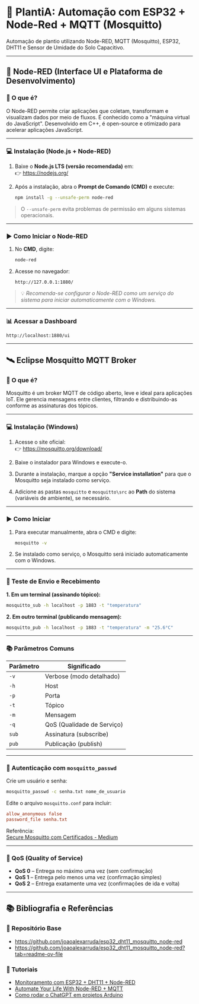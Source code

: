 
# 🌱 PlantiA: Automação com ESP32 + Node-Red + MQTT (Mosquitto)

Automação de plantio utilizando Node-RED, MQTT (Mosquitto), ESP32, DHT11 e Sensor de Umidade do Solo Capacitivo.

---

## 🧠 Node-RED (Interface UI e Plataforma de Desenvolvimento)

### 🔎 O que é?

O Node-RED permite criar aplicações que coletam, transformam e visualizam dados por meio de fluxos. É conhecido como a "máquina virtual do JavaScript". Desenvolvido em C++, é open-source e otimizado para acelerar aplicações JavaScript.

---

### 💻 Instalação (Node.js + Node-RED)

1. Baixe o **Node.js LTS (versão recomendada)** em:  
   👉 https://nodejs.org/

2. Após a instalação, abra o **Prompt de Comando (CMD)** e execute:

   ```bash
   npm install -g --unsafe-perm node-red
   ```

> O `--unsafe-perm` evita problemas de permissão em alguns sistemas operacionais.

---

### ▶️ Como Iniciar o Node-RED

1. No **CMD**, digite:

   ```bash
   node-red
   ```

2. Acesse no navegador:

   ```
   http://127.0.0.1:1880/
   ```

> 💡 *Recomenda-se configurar o Node-RED como um serviço do sistema para iniciar automaticamente com o Windows.*

---

### 📊 Acessar a Dashboard

```
http://localhost:1880/ui
```

---

## 🛰️ Eclipse Mosquitto MQTT Broker

### 🔎 O que é?

Mosquitto é um broker MQTT de código aberto, leve e ideal para aplicações IoT. Ele gerencia mensagens entre clientes, filtrando e distribuindo-as conforme as assinaturas dos tópicos.

---

### 💻 Instalação (Windows)

1. Acesse o site oficial:  
   👉 https://mosquitto.org/download/

2. Baixe o instalador para Windows e execute-o.

3. Durante a instalação, marque a opção **"Service installation"** para que o Mosquitto seja instalado como serviço.

4. Adicione as pastas `mosquitto` e `mosquitto\src` ao **Path** do sistema (variáveis de ambiente), se necessário.

---

### ▶️ Como Iniciar

1. Para executar manualmente, abra o CMD e digite:

   ```bash
   mosquitto -v
   ```

2. Se instalado como serviço, o Mosquitto será iniciado automaticamente com o Windows.

---

### 🧪 Teste de Envio e Recebimento

**1. Em um terminal (assinando tópico):**

```bash
mosquitto_sub -h localhost -p 1883 -t "temperatura"
```

**2. Em outro terminal (publicando mensagem):**

```bash
mosquitto_pub -h localhost -p 1883 -t "temperatura" -m "25.6°C"
```

---

### 📚 Parâmetros Comuns

| Parâmetro | Significado               |
|-----------|---------------------------|
| `-v`      | Verbose (modo detalhado)  |
| `-h`      | Host                      |
| `-p`      | Porta                     |
| `-t`      | Tópico                    |
| `-m`      | Mensagem                  |
| `-q`      | QoS (Qualidade de Serviço)|
| `sub`     | Assinatura (subscribe)    |
| `pub`     | Publicação (publish)      |

---

### 🔐 Autenticação com `mosquitto_passwd`

Crie um usuário e senha:

```bash
mosquitto_passwd -c senha.txt nome_de_usuario
```

Edite o arquivo `mosquitto.conf` para incluir:

```conf
allow_anonymous false
password_file senha.txt
```

Referência:  
[Secure Mosquitto com Certificados - Medium](https://medium.com/gravio-edge-iot-platform/how-to-set-up-a-mosquitto-mqtt-broker-securely-using-client-certificates-82b2aaaef9c8)

---

### 📡 QoS (Quality of Service)

- **QoS 0** – Entrega no máximo uma vez (sem confirmação)
- **QoS 1** – Entrega pelo menos uma vez (confirmação simples)
- **QoS 2** – Entrega exatamente uma vez (confirmações de ida e volta)

---

## 📚 Bibliografia e Referências

### 📁 Repositório Base

- https://github.com/joaoalexarruda/esp32_dht11_mosquitto_node-red
- https://github.com/joaoalexarruda/esp32_dht11_mosquitto_node-red?tab=readme-ov-file

### 🎥 Tutoriais

- [Monitoramento com ESP32 + DHT11 + Node-RED](https://www.youtube.com/watch?v=OM4QDv2lu24)
- [Automate Your Life With Node-RED + MQTT](https://hackaday.com/2020/01/15/automate-your-life-with-node-red-plus-a-dash-of-mqtt/)
- [Como rodar o ChatGPT em projetos Arduino](https://www.youtube.com/watch?v=EAwh4ul-K0g)
